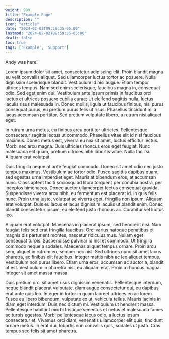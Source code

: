 ```yaml
---
weight: 999
title: "Example Page"
description: ""
icon: "article"
date: "2024-02-02T09:59:35-05:00"
lastmod: "2024-02-02T09:59:35-05:00"
draft: false
toc: true
tags: ['Example', 'Support']
---
```




Andy was here!

Lorem ipsum dolor sit amet, consectetur adipiscing elit. Proin blandit magna eu velit convallis aliquet. Sed ullamcorper luctus tortor ac posuere. Nulla dignissim scelerisque blandit. Vestibulum id nisi augue. Etiam tempor ultrices tempus. Nam sed enim scelerisque, faucibus magna in, consequat odio. Sed eget enim dui. Vestibulum ante ipsum primis in faucibus orci luctus et ultrices posuere cubilia curae; Ut eleifend sagittis nulla, luctus iaculis risus malesuada in. Donec mollis, ligula ut faucibus finibus, nisl purus consequat purus, eu pretium purus felis ut risus. Phasellus tincidunt mi a lacus accumsan porttitor. Sed pretium vulputate libero, a rutrum nisi aliquet eget.

In rutrum urna metus, eu finibus arcu porttitor ultricies. Pellentesque consectetur sagittis lectus ut commodo. Phasellus vitae elit id nisl faucibus maximus. Donec metus est, viverra eu nisi sit amet, luctus efficitur lectus. Morbi nec arcu magna. Duis ultricies rhoncus eros eget feugiat. Nunc malesuada elit quam, pretium ultrices nibh lobortis vitae. Nulla facilisi. Aliquam erat volutpat.

Duis fringilla neque at ante feugiat commodo. Donec sit amet odio nec justo tempus maximus. Vestibulum ac tortor odio. Fusce sagittis dapibus quam, sed egestas urna imperdiet eget. Mauris at bibendum eros, at accumsan nunc. Class aptent taciti sociosqu ad litora torquent per conubia nostra, per inceptos himenaeos. Donec auctor ullamcorper lectus consequat gravida. Suspendisse viverra arcu nibh, eu fermentum est placerat id. In quis felis nunc. Proin urna justo, volutpat ac viverra eget, fringilla non ipsum. Aliquam erat volutpat. Duis eu lacus et lacus dignissim iaculis ut blandit enim. Donec blandit consectetur ipsum, eu eleifend justo rhoncus ac. Curabitur vel luctus leo.

Aliquam erat volutpat. Maecenas in placerat ipsum, sed hendrerit nisi. Nam feugiat felis sed erat fringilla faucibus. Orci varius natoque penatibus et magnis dis parturient montes, nascetur ridiculus mus. Nullam eget consequat turpis. Suspendisse pulvinar id nisl et commodo. Ut fringilla commodo neque a sodales. Maecenas aliquet tempus ornare. Proin arcu sem, aliquet in rutrum eu, semper nec nisl. Sed ultrices nunc sit amet lacus pharetra, ac finibus elit faucibus. Integer mattis nibh ac leo aliquet tempus. Vestibulum non purus libero. Etiam urna eros, accumsan ac auctor a, blandit at est. Vestibulum in pharetra nisl, eu aliquam erat. Proin a rhoncus magna. Integer sit amet massa massa.

Duis pretium orci sit amet risus dignissim venenatis. Pellentesque interdum, neque blandit placerat vulputate, diam augue consectetur dui, eu dapibus erat ante quis leo. Integer in tortor in quam laoreet ultrices eu ac lorem. Fusce eu libero bibendum, vulputate ex ut, vehicula tellus. Mauris lacinia in diam eget interdum. Duis nec dictum mi. Vestibulum ut hendrerit massa. Pellentesque habitant morbi tristique senectus et netus et malesuada fames ac turpis egestas. Morbi pellentesque lacus odio, a luctus ipsum consectetur et. Vivamus orci diam, venenatis ullamcorper elit quis, tincidunt ornare metus. In erat dui, lobortis non convallis quis, sodales ut justo. Cras tempus sed felis sit amet pharetra. 
